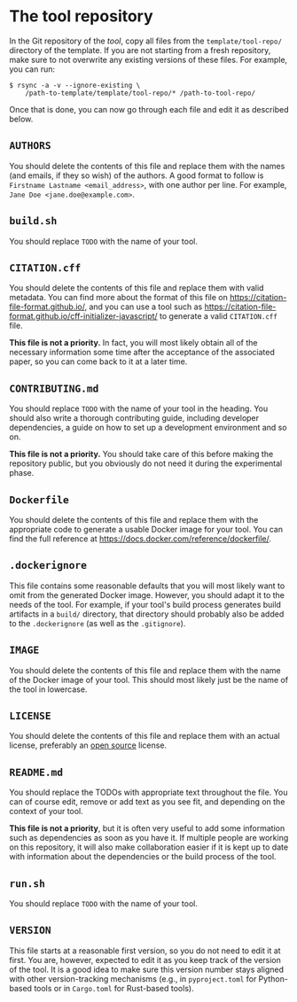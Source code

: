 # The tool repository

In the Git repository of the _tool_, copy all files from the `template/tool-repo/` directory of the
template. If you are not starting from a fresh repository, make sure to not overwrite any existing
versions of these files. For example, you can run:

```console
$ rsync -a -v --ignore-existing \
    /path-to-template/template/tool-repo/* /path-to-tool-repo/
```

Once that is done, you can now go through each file and edit it as described below.

## `AUTHORS`

You should delete the contents of this file and replace them with the names (and emails, if they so
wish) of the authors. A good format to follow is `Firstname Lastname <email_address>`, with one
author per line. For example, `Jane Doe <jane.doe@example.com>`.

## `build.sh`

You should replace `TODO` with the name of your tool.

## `CITATION.cff`

You should delete the contents of this file and replace them with valid metadata. You can find more
about the format of this file on <https://citation-file-format.github.io/>, and you can use a tool
such as <https://citation-file-format.github.io/cff-initializer-javascript/> to generate a valid
`CITATION.cff` file.

**This file is not a priority.** In fact, you will most likely obtain all of the necessary
information some time after the acceptance of the associated paper, so you can come back to it at a
later time.

## `CONTRIBUTING.md`

You should replace `TODO` with the name of your tool in the heading. You should also write a
thorough contributing guide, including developer dependencies, a guide on how to set up a
development environment and so on.

**This file is not a priority.** You should take care of this before making the repository public,
but you obviously do not need it during the experimental phase.

## `Dockerfile`

You should delete the contents of this file and replace them with the appropriate code to generate a
usable Docker image for your tool. You can find the full reference at
<https://docs.docker.com/reference/dockerfile/>.

## `.dockerignore`

This file contains some reasonable defaults that you will most likely want to omit from the
generated Docker image. However, you should adapt it to the needs of the tool. For example, if your
tool's build process generates build artifacts in a `build/` directory, that directory should
probably also be added to the `.dockerignore` (as well as the `.gitignore`).

## `IMAGE`

You should delete the contents of this file and replace them with the name of the Docker image of
your tool. This should most likely just be the name of the tool in lowercase.

## `LICENSE`

You should delete the contents of this file and replace them with an actual license, preferably an
[open source](https://opensource.org/licenses) license.

## `README.md`

You should replace the TODOs with appropriate text throughout the file. You can of course edit,
remove or add text as you see fit, and depending on the context of your tool.

**This file is not a priority**, but it is often very useful to add some information such as
dependencies as soon as you have it. If multiple people are working on this repository, it will also
make collaboration easier if it is kept up to date with information about the dependencies or the
build process of the tool.

## `run.sh`

You should replace `TODO` with the name of your tool.

## `VERSION`

This file starts at a reasonable first version, so you do not need to edit it at first. You are,
however, expected to edit it as you keep track of the version of the tool. It is a good idea to make
sure this version number stays aligned with other version-tracking mechanisms (e.g., in
`pyproject.toml` for Python-based tools or in `Cargo.toml` for Rust-based tools).
